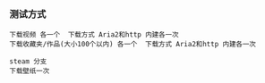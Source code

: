 ### 测试方式
```
下载视频 各一个  下载方式 Aria2和http 内建各一次
下载收藏夹/作品(大小100个以内) 各一个  下载方式 Aria2和http 内建各一次

steam 分支
下载壁纸一次
```
